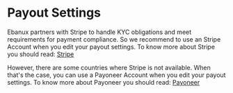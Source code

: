 # Payout Settings

Ebanux partners with Stripe to handle KYC obligations and meet requirements for payment compliance. So we recommend to use an Stripe Account when you edit your payout settings. To know more about Stripe you should read: [Stripe](stripe.md)

However, there are some countries where Stripe is not available. When that's the case, you can use a Payoneer Account when you edit your payout settings. To know more about Payoneer you should read: [Payoneer](payoneer.md)
